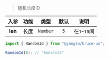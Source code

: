 > 随机长度ID

入参|功能|类型|默认|说明
:-:|:-:|:-:|:-:|-
**len**|长度|`Number`|`5`|在`1~10`间

```js
import { RandomId } from "@yangzw/bruce-us";

RandomId(8); // "6ohsln3s"
```